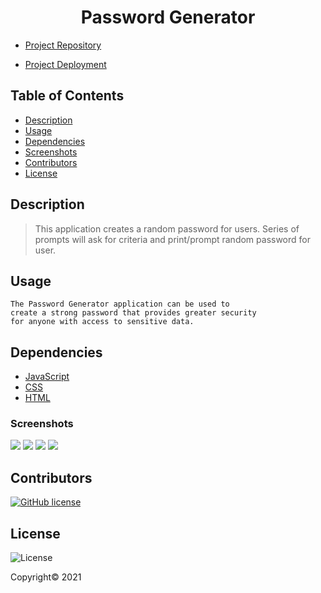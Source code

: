 <div align="center">

# Password Generator

</div>



- [Project Repository](https://github.com/lbarnes86/Password_Generator)

- [Project Deployment](https://lbarnes86.github.io/Password_Generator/.)

## Table of Contents

- [Description](#description)
- [Usage](#usage)
- [Dependencies](#dependencies)
- [Screenshots](#screenshots)
- [Contributors](#contributors)
- [License](#license)


## Description

>This application creates a random password for users. Series of prompts will ask for criteria and print/prompt random password for user.

## Usage

```
The Password Generator application can be used to 
create a strong password that provides greater security
for anyone with access to sensitive data.
```

## Dependencies

- [JavaScript](https://www.javascript.com/) 
- [CSS](https://www.w3schools.com/css/css_intro.asp) 
- [HTML](https://html.com/) 


### Screenshots

<img src="https://user-images.githubusercontent.com/70309736/99348410-21dbf700-285f-11eb-914e-0bc014dde9fc.png">

<img src="https://user-images.githubusercontent.com/70309736/99348415-230d2400-285f-11eb-903f-f82b4e9b7700.png">

<img src="https://user-images.githubusercontent.com/70309736/99348420-24d6e780-285f-11eb-991e-e97bae3469af.png">

<img src="https://user-images.githubusercontent.com/70309736/99348423-26a0ab00-285f-11eb-8489-f20d16f4b8ea.png">

## Contributors

[![GitHub license](https://img.shields.io/badge/Made%20by-Lloyd%20Barnes-ab8c9b?style=flat&logo=github)](https://github.com/lbarnes86)

## License

![License](https://img.shields.io/badge/license-ISC-green")

Copyright© 2021 